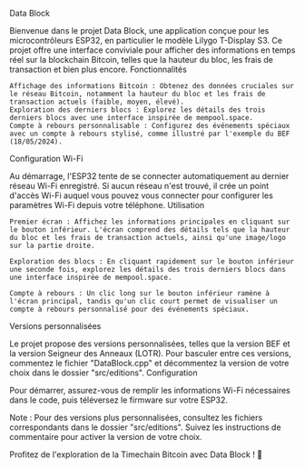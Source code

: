 Data Block

Bienvenue dans le projet Data Block, une application conçue pour les microcontrôleurs ESP32, en particulier le modèle Lilygo T-Display S3. Ce projet offre une interface conviviale pour afficher des informations en temps réel sur la blockchain Bitcoin, telles que la hauteur du bloc, les frais de transaction et bien plus encore.
Fonctionnalités

    Affichage des informations Bitcoin : Obtenez des données cruciales sur le réseau Bitcoin, notamment la hauteur du bloc et les frais de transaction actuels (faible, moyen, élevé).
    Exploration des derniers blocs : Explorez les détails des trois derniers blocs avec une interface inspirée de mempool.space.
    Compte à rebours personnalisable : Configurez des événements spéciaux avec un compte à rebours stylisé, comme illustré par l'exemple du BEF (18/05/2024).

Configuration Wi-Fi

Au démarrage, l'ESP32 tente de se connecter automatiquement au dernier réseau Wi-Fi enregistré. Si aucun réseau n'est trouvé, il crée un point d'accès Wi-Fi auquel vous pouvez vous connecter pour configurer les paramètres Wi-Fi depuis votre téléphone.
Utilisation

    Premier écran : Affichez les informations principales en cliquant sur le bouton inférieur. L'écran comprend des détails tels que la hauteur du bloc et les frais de transaction actuels, ainsi qu'une image/logo sur la partie droite.

    Exploration des blocs : En cliquant rapidement sur le bouton inférieur une seconde fois, explorez les détails des trois derniers blocs dans une interface inspirée de mempool.space.

    Compte à rebours : Un clic long sur le bouton inférieur ramène à l'écran principal, tandis qu'un clic court permet de visualiser un compte à rebours personnalisé pour des événements spéciaux.

Versions personnalisées

Le projet propose des versions personnalisées, telles que la version BEF et la version Seigneur des Anneaux (LOTR). Pour basculer entre ces versions, commentez le fichier "DataBlock.cpp" et décommentez la version de votre choix dans le dossier "src/editions".
Configuration

Pour démarrer, assurez-vous de remplir les informations Wi-Fi nécessaires dans le code, puis téléversez le firmware sur votre ESP32.

Note : Pour des versions plus personnalisées, consultez les fichiers correspondants dans le dossier "src/editions". Suivez les instructions de commentaire pour activer la version de votre choix.

Profitez de l'exploration de la Timechain Bitcoin avec Data Block ! 🚀
